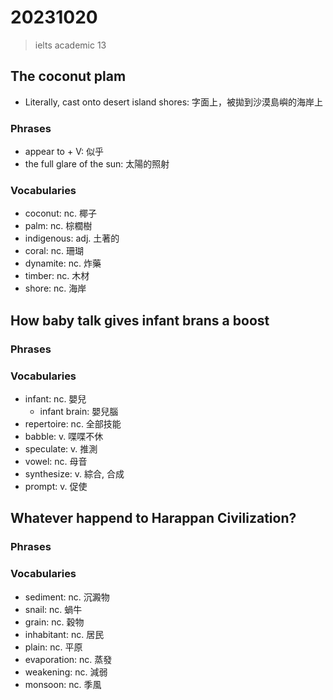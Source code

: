 # 20231020

> ielts academic 13

## The coconut plam

- Literally, cast onto desert island shores: 字面上，被拋到沙漠島嶼的海岸上

### Phrases

- appear to + V: 似乎
- the full glare of the sun: 太陽的照射

### Vocabularies

- coconut: nc. 椰子
- palm: nc. 棕櫚樹
- indigenous: adj. 土著的
- coral: nc. 珊瑚
- dynamite: nc. 炸藥
- timber: nc. 木材
- shore: nc. 海岸

## How baby talk gives infant brans a boost

### Phrases

### Vocabularies

- infant: nc. 嬰兒
  - infant brain: 嬰兒腦
- repertoire: nc. 全部技能
- babble: v. 喋喋不休
- speculate: v. 推測
- vowel: nc. 母音
- synthesize: v. 綜合, 合成
- prompt: v. 促使

## Whatever happend to Harappan Civilization?

### Phrases

### Vocabularies

- sediment: nc. 沉澱物
- snail: nc. 蝸牛
- grain: nc. 穀物
- inhabitant: nc. 居民
- plain: nc. 平原
- evaporation: nc. 蒸發
- weakening: nc. 減弱
- monsoon: nc. 季風